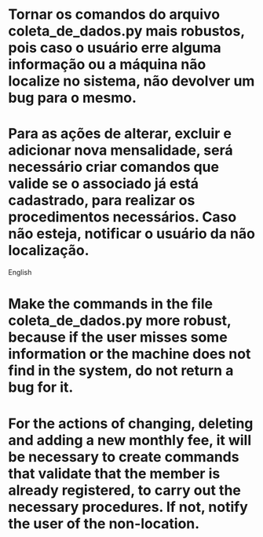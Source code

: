 # Tornar os comandos do arquivo coleta_de_dados.py mais robustos, pois caso o usuário erre alguma informação ou a máquina não localize no sistema, não devolver um bug para o mesmo.

# Para as ações de alterar, excluir e adicionar nova mensalidade, será necessário criar comandos que valide se o associado já está cadastrado, para realizar os procedimentos necessários. Caso não esteja, notificar o usuário da não localização.

English

# Make the commands in the file coleta_de_dados.py more robust, because if the user misses some information or the machine does not find in the system, do not return a bug for it.
# For the actions of changing, deleting and adding a new monthly fee, it will be necessary to create commands that validate that the member is already registered, to carry out the necessary procedures. If not, notify the user of the non-location.
